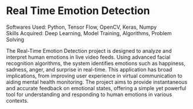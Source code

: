 # Real Time Emotion Detection

Softwares Used: Python, Tensor Flow, OpenCV, Keras, Numpy<br/>
Skills Acquired: Deep Learning, Model Training, Algorithms, Problem Solving<br/>

The Real-Time Emotion Detection project is designed to analyze and interpret human emotions in live video feeds. Using advanced facial recognition algorithms, the system identifies emotions such as happiness, sadness, anger, and surprise in real-time. This application has broad implications, from improving user experience in virtual communication to aiding mental health monitoring. The project aims to provide instantaneous and accurate feedback on emotional states, offering a simple yet powerful tool for understanding and responding to human emotions in various contexts.
